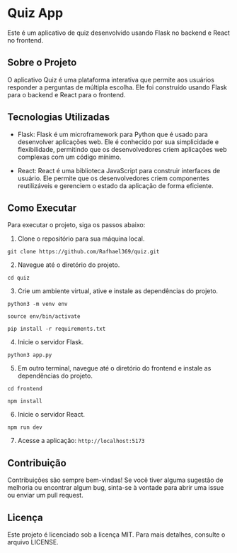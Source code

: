 # Quiz App

Este é um aplicativo de quiz desenvolvido usando Flask no backend e React no frontend.

## Sobre o Projeto

O aplicativo Quiz é uma plataforma interativa que permite aos usuários responder a perguntas de múltipla escolha. Ele foi construído usando Flask para o backend e React para o frontend.

## Tecnologias Utilizadas

- Flask: Flask é um microframework para Python que é usado para desenvolver aplicações web. Ele é conhecido por sua simplicidade e flexibilidade, permitindo que os desenvolvedores criem aplicações web complexas com um código mínimo.

- React: React é uma biblioteca JavaScript para construir interfaces de usuário. Ele permite que os desenvolvedores criem componentes reutilizáveis e gerenciem o estado da aplicação de forma eficiente.

## Como Executar

Para executar o projeto, siga os passos abaixo:

1. Clone o repositório para sua máquina local.
``` 
git clone https://github.com/Rafhael369/quiz.git 
```

2. Navegue até o diretório do projeto.
``` 
cd quiz 
```

3. Crie um ambiente virtual, ative e instale as dependências do projeto.
```
python3 -m venv env
```
```
source env/bin/activate
```
```
pip install -r requirements.txt 
```

4. Inicie o servidor Flask.
``` 
python3 app.py 
```

5. Em outro terminal, navegue até o diretório do frontend e instale as dependências do projeto.
``` 
cd frontend 
```
``` 
npm install 
```

6. Inicie o servidor React.
``` 
npm run dev
```

7. Acesse a aplicação: 
```http://localhost:5173```


## Contribuição

Contribuições são sempre bem-vindas! Se você tiver alguma sugestão de melhoria ou encontrar algum bug, sinta-se à vontade para abrir uma issue ou enviar um pull request.

## Licença

Este projeto é licenciado sob a licença MIT. Para mais detalhes, consulte o arquivo LICENSE.

